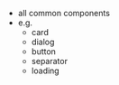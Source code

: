-   all common components
-   e.g.
    -   card
    -   dialog
    -   button
    -   separator
    -   loading

